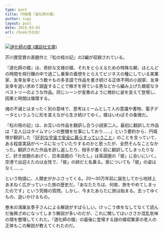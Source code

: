 ```yaml
---
type: post
title: 円城塔『道化師の蝶』
author: sugi
layout: post
date: 2015-03-01
url: /book/5318/
---
```

<a href="http://www.amazon.co.jp/exec/obidos/ASIN/4062930072/chezsugi-22/ref=nosim/" onclick="_gaq.push(['_trackEvent', 'outbound-article', 'http://www.amazon.co.jp/exec/obidos/ASIN/4062930072/chezsugi-22/ref=nosim/', '']);" name="amazletlink" target="_blank"><img src="http://i2.wp.com/ecx.images-amazon.com/images/I/51ICswGqAhL.jpg?w=660" alt="道化師の蝶 (講談社文庫)" class="alignleft" data-recalc-dims="1" /></a>

芥川賞受賞の表題作と『松の枝の記』の2編が収録されている。

『道化師の蝶』は、奇妙な文様の蝶、それをとらえるための特殊な網、ほとんどの時間を飛行機の中で過ごし乗客の着想をとらえてビジネスの種にしている実業家、友幸友幸という数十もの多言語で作品を書き続ける正体不明の小説家、友幸友幸を追い求めて調査することで稼ぎを得ている男などから編み上げた緻密なタペストリーのような作品。同じシーンが変奏のように微妙に姿を変えて登場し、因果と時間は循環する。

魂の不滅とはまったく別の意味で、思考はミームとして人の意識や書物、電子データというふうに形を変えながら生き続けてゆく。蝶はいわばその象徴だ。

『松の枝の記』は、お互いの作品を翻訳し合う小説家二人。最初に翻訳した作品は「主人公はタイムマシンの整備を仕事にしており……」という要約から、円城塔が翻訳した『<a href="http://asharpminor.com/book/5178/" onclick="_gaq.push(['_trackEvent', 'outbound-article', 'http://asharpminor.com/book/5178/', 'SF的な宇宙で安全に暮らすっていうこと']);" title="チャールズ・ユウ（円城塔訳）『SF的な宇宙で安全に暮らすっていうこと』" target="_blank">SF的な宇宙で安全に暮らすっていうこと</a>』のことを言っていて、ある程度実話がベースになっていたりするのかと思ったが、全然そんなことなかった。翻訳された作品を訳し返したり、相手が書く前に翻訳してしまったりなど、好き放題のあげく、日本語圏の「わたし」は英語圏の「彼」に会いにいく。空港で出迎えたのは女性で、「彼」の姉だと名乗る。家についても「彼」の姿はなく……。

という物語に、人類史がかぶさってくる。20〜30万年前に誕生してから地球上あまねく広がっていった旅の歴史だ。「あなたたちは、何故、旅をやめてしまったのです」という究極の質問。しかし、今またあらたに旅は始まる。去ってゆくもの、追いかけるもの。

巻末の鴻巣友季子さんによる解説がすばらしい。けっこう体をなしてなくて読んだ後興ざめになってしまう解説が多いのだが、これに関してはいささか混乱気味の頭を整理してくれた。『道化師の蝶』の最後に登場する謎の蝶収集家の老人の正体もこの解説が教えてくれたのだ。